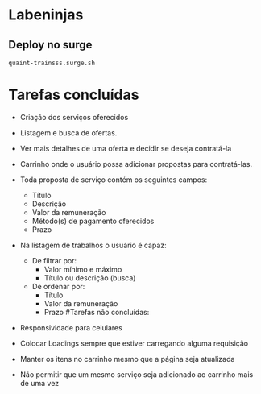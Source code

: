 # Labeninjas

## Deploy no surge

`quaint-trainsss.surge.sh`

# Tarefas concluídas
- Criação dos serviços oferecidos
- Listagem e busca de ofertas.
- Ver mais detalhes de uma oferta e decidir se deseja contratá-la
- Carrinho onde o usuário possa adicionar propostas para contratá-las.

- Toda proposta de serviço contém os seguintes campos:
    - Título
    - Descrição
    - Valor da remuneração
    - Método(s) de pagamento oferecidos
    - Prazo
    
- Na listagem de trabalhos o usuário é capaz:
    - De filtrar por:
        - Valor mínimo e máximo
        - Título ou descrição (busca)
    - De ordenar por:
        - Título
        - Valor da remuneração
        - Prazo
#Tarefas não concluídas: 

- Responsividade para celulares
- Colocar Loadings sempre que estiver carregando alguma requisição
- Manter os itens no carrinho mesmo que a página seja atualizada
- Não permitir que um mesmo serviço seja adicionado ao carrinho mais de uma vez
